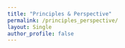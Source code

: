 ```yaml
---
title: "Principles & Perspective"
permalink: /principles_perspective/
layout: Single
author_profile: false
---
```

